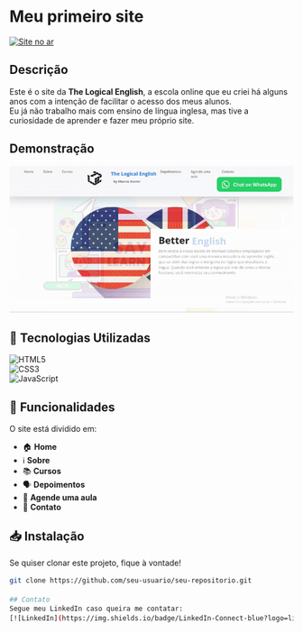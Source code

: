 # Meu primeiro site  
[![Site no ar](https://img.shields.io/badge/Acessar%20o%20Site-00C7B7?style=for-the-badge&logo=netlify&logoColor=white)](https://thelogicalenglish.netlify.app/)  

## Descrição  
Este é o site da **The Logical English**, a escola online que eu criei há alguns anos com a intenção de facilitar o acesso dos meus alunos.  
Eu já não trabalho mais com ensino de língua inglesa, mas tive a curiosidade de aprender e fazer meu próprio site.  

## Demonstração  
![Demonstração do site](TheLogicalEnglish-ezgif.com-video-to-gif-converter.gif)  

## 🚀 Tecnologias Utilizadas  
![HTML5](https://img.shields.io/badge/HTML5-E34F26?style=for-the-badge&logo=html5&logoColor=white)  
![CSS3](https://img.shields.io/badge/CSS3-1572B6?style=for-the-badge&logo=css3&logoColor=white)  
![JavaScript](https://img.shields.io/badge/JavaScript-F7DF1E?style=for-the-badge&logo=javascript&logoColor=black)  

## 📌 Funcionalidades  
O site está dividido em:  
- 🏠 **Home**  
- ℹ️ **Sobre**  
- 📚 **Cursos**  
- 🗣️ **Depoimentos**  
- 📅 **Agende uma aula**  
- 📩 **Contato**  

## 📥 Instalação  
Se quiser clonar este projeto, fique à vontade!  

```bash
git clone https://github.com/seu-usuario/seu-repositorio.git

## Contato
Segue meu LinkedIn caso queira me contatar:
[![LinkedIn](https://img.shields.io/badge/LinkedIn-Connect-blue?logo=linkedin)](https://www.linkedin.com/in/marciamagax)


